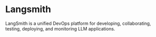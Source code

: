 # Langsmith
LangSmith is a unified DevOps platform for developing, collaborating, testing, deploying, and monitoring LLM applications.

